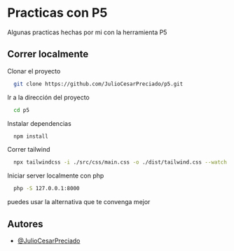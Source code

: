 # Practicas con P5

Algunas practicas hechas por mi con la herramienta P5

## Correr localmente

Clonar el proyecto

```bash
  git clone https://github.com/JulioCesarPreciado/p5.git
```

Ir a la dirección del proyecto

```bash
  cd p5
```

Instalar dependencias

```bash
  npm install
```

Correr tailwind

```bash
  npx tailwindcss -i ./src/css/main.css -o ./dist/tailwind.css --watch
```

Iniciar server localmente con php

```bash
  php -S 127.0.0.1:8000
```

puedes usar la alternativa que te convenga mejor

## Autores

- [@JulioCesarPreciado](https://www.github.com/JulioCesarPreciado)